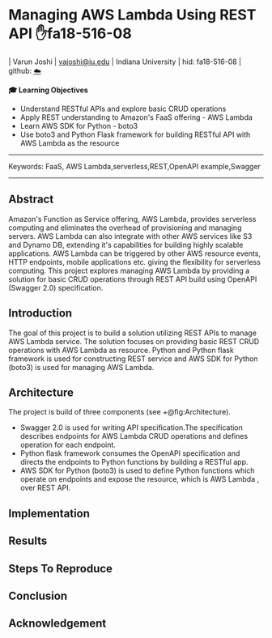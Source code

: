# Managing AWS Lambda Using REST API :hand:fa18-516-08

| Varun Joshi | vajoshi@iu.edu | Indiana University | hid: fa18-516-08 | github:
[:cloud:](https://github.com/cloudmesh-community/fa18-516-08/blob/master/project-paper/report.md)

**:mortar_board: Learning Objectives**

* Understand RESTful APIs and explore basic CRUD operations
* Apply REST understanding to Amazon's FaaS offering - AWS Lambda
* Learn AWS SDK for Python - boto3
* Use boto3 and Python Flask framework for building RESTful API with AWS Lambda as the resource

---

Keywords: FaaS, AWS Lambda,serverless,REST,OpenAPI example,Swagger

---


## Abstract

Amazon's Function as Service offering, AWS Lambda, provides serverless computing and eliminates the overhead of provisioning and managing servers.
AWS Lambda can also integrate with other AWS services like S3 and Dynamo DB, extending it's capabilities for building highly scalable applications. AWS Lambda can be triggered by other AWS resource events, HTTP endpoints, mobile applications etc. giving the flexibility for serverless computing. This project explores managing AWS Lambda by providing a solution for basic CRUD operations through REST API build using OpenAPI (Swagger 2.0) specification.

## Introduction

The goal of this project is to build a solution utilizing REST APIs to manage AWS Lambda service. The solution focuses on providing basic REST CRUD operations with AWS Lambda as resource. Python and Python flask framework is used for constructing REST service and AWS SDK for Python (boto3) is used for managing AWS Lambda.

## Architecture

The project is build of three components (see +@fig:Architecture).

* Swagger 2.0 is used for writing API specification.The specification describes endpoints for AWS Lambda CRUD operations and defines operation for each endpoint.
* Python flask framework consumes the OpenAPI specification and directs the endpoints to Python functions by building a RESTful app.
* AWS SDK for Python (boto3) is used to define Python functions which operate on endpoints and expose the resource, which is AWS Lambda , over REST API.

## Implementation

## Results

## Steps To Reproduce

## Conclusion

## Acknowledgement
